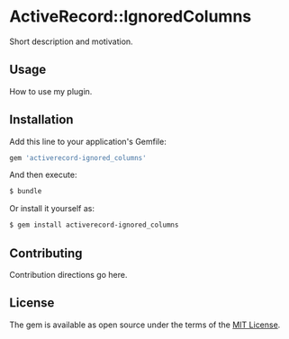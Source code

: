 # ActiveRecord::IgnoredColumns
Short description and motivation.

## Usage
How to use my plugin.

## Installation
Add this line to your application's Gemfile:

```ruby
gem 'activerecord-ignored_columns'
```

And then execute:
```bash
$ bundle
```

Or install it yourself as:
```bash
$ gem install activerecord-ignored_columns
```

## Contributing
Contribution directions go here.

## License
The gem is available as open source under the terms of the [MIT License](http://opensource.org/licenses/MIT).
